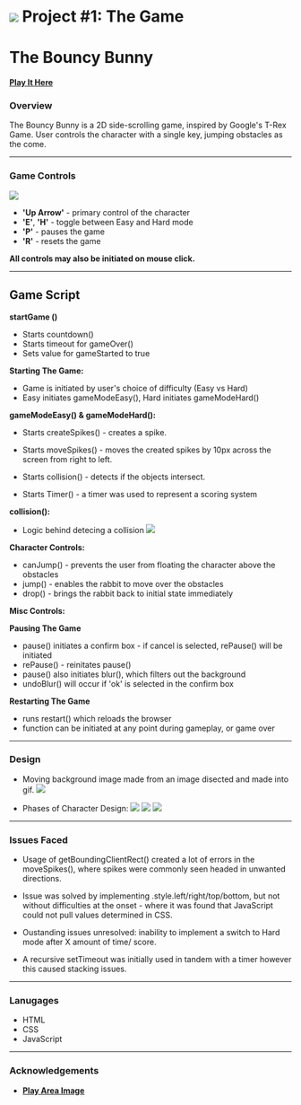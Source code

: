
<!---
Read Me Contents
-->

# ![](https://ga-dash.s3.amazonaws.com/production/assets/logo-9f88ae6c9c3871690e33280fcf557f33.png) Project #1: The Game
# The Bouncy Bunny
**[Play It Here](https://karl-x.github.io/project-1/)**


### Overview

The Bouncy Bunny is a 2D side-scrolling game, inspired by Google's T-Rex Game.
User controls the character with a single key, jumping obstacles as the come.

---

### Game Controls
![](img/overview.png)

* **'Up Arrow'** - primary control of the character
* **'E'**, **'H'** - toggle between Easy and Hard mode
* **'P'** - pauses the game
* **'R'** - resets the game

**All controls may also be initiated on mouse click.**

---
Game Script
---
**startGame ()**
* Starts countdown()
* Starts timeout for gameOver()
* Sets value for gameStarted to true

**Starting The Game:**
* Game is initiated by user's choice of difficulty (Easy vs Hard)
* Easy initiates gameModeEasy(), Hard initiates gameModeHard()

**gameModeEasy()  &  gameModeHard():**
* Starts createSpikes() - creates a spike.
* Starts moveSpikes() - moves the created spikes by 10px across the screen from right to left.
* Starts collision() - detects if the objects intersect.

* Starts Timer() - a  timer was used to represent a scoring system

**collision():**
* Logic behind detecing a collision
![](img/collision.png)

**Character Controls:**
* canJump() - prevents the user from floating the character above the obstacles
* jump() - enables the rabbit to move over the obstacles
* drop() - brings the rabbit back to initial state immediately

**Misc Controls:**

**Pausing The Game**
* pause() initiates a confirm box - if cancel is selected, rePause() will be initiated
* rePause() - reinitates pause()
* pause() also initiates blur(), which filters out the background
* undoBlur() will occur if 'ok' is selected in the confirm box

**Restarting The Game**
* runs restart() which reloads the browser
* function can be initiated at any point during gameplay, or game over


---

### Design


* Moving background image made from an image disected and made into gif.
![](img/movingbackground.png)

* Phases of Character Design:
![](img/skating.gif)
![](img/skatejump2.png)
![](img/dead.png)


---

### Issues Faced


* Usage of getBoundingClientRect() created a lot of errors in the moveSpikes(), where spikes were commonly seen headed in unwanted directions.

* Issue was solved by implementing .style.left/right/top/bottom, but not without difficulties at the onset - where it was found that JavaScript could not pull values determined in CSS.
* Oustanding issues unresolved: inability to implement a switch to Hard mode after X amount of time/ score.

* A recursive setTimeout was initially used in tandem with a timer however this caused stacking issues.

---

### Lanugages

* HTML
* CSS
* JavaScript

---

### Acknowledgements


* **[Play Area Image](http://www.deepbluethemes.com/images/mario-game-aquarium-background-custom-001.jpg)**
